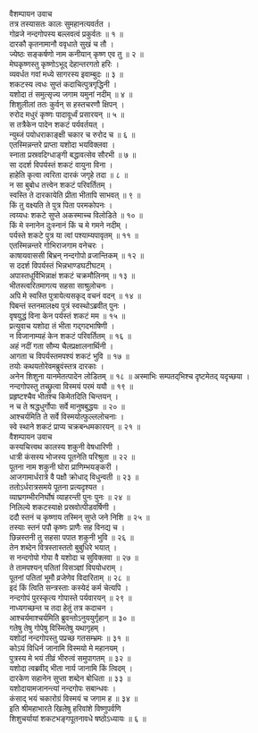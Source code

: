 वैशम्पायन उवाच  
तत्र तस्यासतः कालः सुमहानत्यवर्तत ।  
गोव्रजे नन्दगोपस्य बल्लवत्वं प्रकुर्वतः ॥ १ ॥  
दारकौ कृतनामानौ ववृधाते सुखं च तौ ।  
ज्येष्ठः सङ्कर्षणो नाम कनीयान् कृष्ण एव तु ॥ २ ॥  
मेघकृष्णस्तु कृष्णोऽभूद् देहान्तरगतो हरिः ।  
व्यवर्धत गवां मध्ये सागरस्य इवाम्बुदः ॥ ३ ॥  
शकटस्य त्वधः सुप्तं कदाचित्पुत्रगृद्धिनी ।  
यशोदा तं समुत्सृज्य जगाम यमुनां नदीम् ॥ ४ ॥  
शिशुलीलां ततः कुर्वन् स हस्तचरणौ क्षिपन् ।  
रुरोद मधुरं कृष्णः पादावूर्ध्वं प्रसारयन् ॥ ५ ॥  
स तत्रैकेन पादेन शकटं पर्यवर्तयत् ।  
न्युब्जं पयोधराकाङ्‌‌क्षी चकार च रुरोद च ॥ ६ ॥  
एतस्मिन्नन्तरे प्राप्ता यशोदा भयविक्लवा ।  
स्नाता प्रस्रवदिग्धाङ्‌‌गी बद्धावत्सेव सौरभी ॥ ७ ॥  
सा ददर्श विपर्यस्तं शकटं वायुना विना ।  
हाहेति कृत्वा त्वरिता दारकं जगृहे तदा ॥ ८ ॥  
न सा बुबोध तत्त्वेन शकटं परिवर्तितम् ।  
स्वस्ति ते दारकायेति प्रीता भीतापि साभवत् ॥ ९ ॥  
किं तु वक्ष्यति ते पुत्र पिता परमकोपनः ।  
त्वय्यधः शकटे सुप्ते अकस्माच्च विलोडिते ॥ १० ॥  
किं मे स्नानेन दुःस्नानं किं च मे गमने नदीम् ।  
पर्यस्ते शकटे पुत्र या त्वां पश्याम्यपावृतम् ॥ ११ ॥  
एतस्मिन्नन्तरे गोभिराजगाम वनेचरः ।  
काषायवाससी बिभ्रन् नन्दगोपो व्रजान्तिकम् ॥ १२ ॥  
स ददर्श विपर्यस्तं भिन्नभाण्डघटीघटम् ।  
अपास्तधूर्विभिन्नाक्षं शकटं चक्रमौलिनम् ॥ १३ ॥  
भीतस्त्वरितमागत्य सहसा साश्रुलोचनः ।  
अपि मे स्वस्ति पुत्रायेत्यसकृद् वचनं वदन् ॥ १४ ॥  
पिबन्तं स्तनमालक्ष्य पुत्रं स्वस्थोऽब्रवीत् पुनः ।  
वृषयुद्धं विना केन पर्यस्तं शकटं मम ॥ १५ ॥  
प्रत्युवाच यशोदा तं भीता गद्‌गदभाषिणी ।  
न विजानाम्यहं केन शकटं परिवर्तितम् ॥ १६ ॥  
अहं नदीं गता सौम्य चैलप्रक्षालनार्थिनी ।  
आगता च विपर्यस्तमपश्यं शकटं भुवि ॥ १७ ॥  
तयोः कथयतोरेवमब्रुवंस्तत्र दारकाः ।  
अनेन शिशुना यानमेतत्पादेन लोडितम् ॥ १८ ॥
अस्माभिः सम्पतद्‌भिश्च दृष्टमेतद् यदृच्छया ।  
नन्दगोपस्तु तच्छ्रुत्वा विस्मयं परमं ययौ ॥ १९ ॥  
प्रहृष्टश्चैव भीतश्च किमेतदिति चिन्तयन् ।  
न च ते श्रद्धधुर्गोपाः सर्वे मानुषबुद्धयः ॥ २० ॥  
आश्चर्यमिति ते सर्वे विस्मयोत्फुल्ललोचनाः ।  
स्वे स्थाने शकटं प्राप्य चक्रबन्धमकारयन् ॥ २१ ॥  
वैशम्पायन उवाच  
कस्यचित्त्वथ कालस्य शकुनी वेषधारिणी ।  
धात्री कंसस्य भोजस्य पूतनेति परिश्रुता ॥ २२ ॥  
पूतना नाम शकुनी घोरा प्राणिम्भयङ्‌‌करी ।  
आजगामार्धरात्रे वै पक्षौ क्रोधाद् विधुन्वती ॥ २३ ॥  
ततोऽर्धरात्रसमये पूतना प्रत्यदृश्यत ।  
व्याघ्रगम्भीरनिर्घोषं व्याहरन्ती पुनः पुनः ॥ २४ ॥  
निलिल्ये शकटस्याक्षे प्रस्रवोत्पीडवर्षिणी ।  
ददौ स्तनं च कृष्णाय तस्मिन् सुप्ते जने निशि ॥ २५ ॥  
तस्याः स्तनं पपौ कृष्णः प्राणैः सह विनद्य च ।  
छिन्नस्तनी तु सहसा पपात शकुनी भुवि ॥ २६ ॥  
तेन शब्देन वित्रस्तास्ततो बुबुधिरे भयात् ।  
स नन्दगोपो गोपा वै यशोदा च सुविक्लवा ॥ २७ ॥  
ते तामपश्यन् पतितां विसञ्ज्ञां विपयोधराम् ।  
पूतनां पतितां भूमौ व्रजेणेव विदारिताम् ॥ २८ ॥  
इदं किं त्विति सन्त्रस्ताः कस्येदं कर्म चेत्यपि ।  
नन्दगोपं पुरस्कृत्य गोपास्ते पर्यवारयन् ॥ २९ ॥  
नाध्यगच्छन्त च तदा हेतुं तत्र कदाचन ।  
आश्चर्यमाश्चर्यमिति ब्रुवन्तोऽनुययुर्गृहान् ॥ ३० ॥  
गतेषु तेषु गोपेषु विस्मितेषु यथागृहम् ।  
यशोदां नन्दगोपस्तु पप्रच्छ गतसम्भ्रमः ॥ ३१ ॥  
कोऽयं विधिर्न जानामि विस्मयो मे महानयम् ।  
पुत्रस्य मे भयं तीव्रं भीरुत्वं समुपागतम् ॥ ३२ ॥  
यशोदा त्वब्रवीद् भीता नार्य जानामि किं त्विदम् ।  
दारकेण सहानेन सुप्ता शब्देन बोधिता ॥ ३३ ॥  
यशोदायामजानन्त्यां नन्दगोपः सबान्धवः ।  
कंसाद् भयं चकारोग्रं विस्मयं च जगाम ह ॥ ३४ ॥  
इति श्रीमहाभारते खिलेषु हरिवांशे विष्णुपर्वणि  
शिशुचर्यायां शकटभङ्‌‌गपूतनावधे षष्ठोऽध्यायः ॥ ६ ॥

